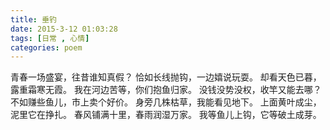 ```yaml
---
title: 垂钓
date: 2015-3-12 01:03:28
tags: [日常 , 心情]
categories: poem
---
```


青春一场盛宴，往昔谁知真假？<!--more-->
恰如长线抛钩，一边嬉说玩耍。
却看天色已暮，露重霜寒无霞。
我在河边苦等，你们抱鱼归家。
没钱没势没权，收竿又能去哪？
不如赚些鱼儿，市上卖个好价。
身旁几株枯草，我能看见地下。
上面黄叶成尘，泥里它在挣扎。
春风铺满十里，春雨润湿万家。
我等鱼儿上钩，它等破土成芽。
